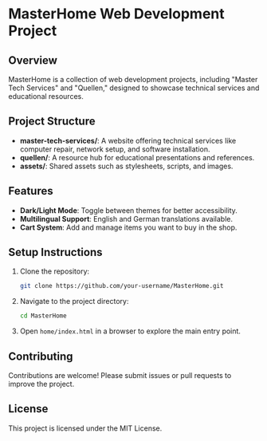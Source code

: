 # MasterHome Web Development Project

## Overview
MasterHome is a collection of web development projects, including "Master Tech Services" and "Quellen," designed to showcase technical services and educational resources.

## Project Structure
- **master-tech-services/**: A website offering technical services like computer repair, network setup, and software installation.
- **quellen/**: A resource hub for educational presentations and references.
- **assets/**: Shared assets such as stylesheets, scripts, and images.

## Features
- **Dark/Light Mode**: Toggle between themes for better accessibility.
- **Multilingual Support**: English and German translations available.
- **Cart System**: Add and manage items you want to buy in the shop.

## Setup Instructions
1. Clone the repository:
    ```sh
    git clone https://github.com/your-username/MasterHome.git
    ```
2. Navigate to the project directory:
    ```sh
    cd MasterHome
    ```
3. Open `home/index.html` in a browser to explore the main entry point.

## Contributing
Contributions are welcome! Please submit issues or pull requests to improve the project.

## License
This project is licensed under the MIT License.
